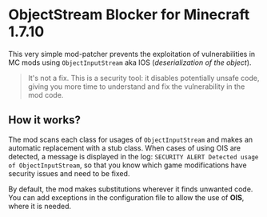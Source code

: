 # ObjectStream Blocker for Minecraft 1.7.10

This very simple mod-patcher prevents the exploitation of vulnerabilities in MC mods using `ObjectInputStream` aka IOS (_deserialization of the object_).

> It's not a fix. This is a security tool: it disables potentially unsafe code, giving you more time to understand and fix the vulnerability in the mod code.

## How it works?

The mod scans each class for usages of `ObjectInputStream` and makes an automatic replacement with a stub class. When cases of using OIS are detected, a message is displayed in the log: `SECURITY ALERT Detected usage of ObjectInputStream`, so that
you know which game modifications have security issues and need to be fixed.

By default, the mod makes substitutions wherever it finds unwanted code. You can add exceptions in the configuration file to allow the use of **OIS**, where it is needed.

